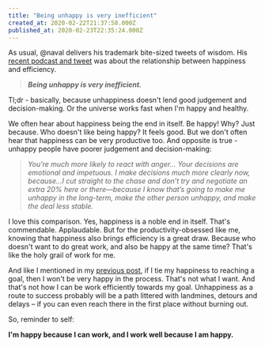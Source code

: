 ```yaml
---
title: "Being unhappy is very inefficient"
created_at: 2020-02-22T21:37:58.000Z
published_at: 2020-02-23T22:35:24.000Z
---
```

As usual, @naval delivers his trademark bite-sized tweets of wisdom. His [recent podcast and tweet](https://twitter.com/naval/status/1230693213276659714?s=21) was about the relationship between happiness and efficiency.

  

> _**Being unhappy is very inefficient.**_ 

  

Tl;dr - basically, because unhappiness doesn't lend good judgement and decision-making. Or the universe works fast when I'm happy and healthy.

  

We often hear about happiness being the end in itself. Be happy! Why? Just because. Who doesn't like being happy? It feels good. But we don't often hear that happiness can be very productive too. And opposite is true - unhappy people have poorer judgement and decision-making:

  

> _You’re much more likely to react with anger... Your decisions are emotional and impetuous. I make decisions much more clearly now, because...I cut straight to the chase and don’t try and negotiate an extra 20% here or there—because I know that’s going to make me unhappy in the long-term, make the other person unhappy, and make the deal less stable._

  

I love this comparison. Yes, happiness is a noble end in itself. That's commendable. Applaudable. But for the productivity-obsessed like me, knowing that happiness also brings efficiency is a great draw. Because who doesn't want to do great work, and also be happy at the same time? That's like the holy grail of work for me. 

  

And like I mentioned in my [previous post](https://cowriters.app/words/life-would-be-pretty-damn-boring-if-you-had-done-it-all-already-370975e4fd0a533152), if I tie my happiness to reaching a goal, then I won't be very happy in the process. That's not what I want. And that's not how I can be work efficiently towards my goal. Unhappiness as a route to success probably will be a path littered with landmines, detours and delays – if you can even reach there in the first place without burning out.

  

So, reminder to self: 

  

**I'm happy because I can work, and I work well because I am happy.**

